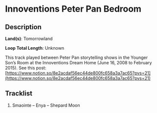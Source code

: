 # Innoventions Peter Pan Bedroom

## Description

**Land(s)**: Tomorrowland

**Loop Total Length**: Unknown

This track played between Peter Pan storytelling shows in the Younger Son’s Room at the Innoventions Dream Home (June 16, 2008 to February 2015). See this post: [https://www.notion.so/8e2acdaf56ec44de800fc658a3a7ac65?pvs=21](https://www.notion.so/8e2acdaf56ec44de800fc658a3a7ac65?pvs=21)

## Tracklist

1. Smaointe – Enya – Shepard Moon

